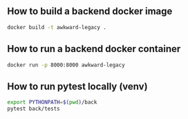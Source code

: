 ## How to build a backend docker image
```bash
docker build -t awkward-legacy .
```

## How to run a backend docker container
```bash
docker run -p 8000:8000 awkward-legacy
```

## How to run pytest locally (venv)
```bash
export PYTHONPATH=$(pwd)/back
pytest back/tests
```